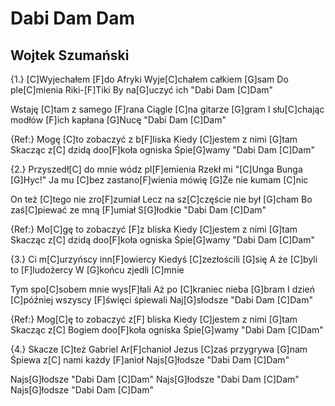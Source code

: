 # Dabi Dam Dam
## Wojtek Szumański


{1.} [C]Wyjechałem [F]do Afryki
Wyje[C]chałem całkiem [G]sam
Do ple[C]mienia Riki-[F]Tiki
By na[G]uczyć ich "Dabi Dam [C]Dam"

Wstaję [C]tam z samego [F]rana
Ciągle [C]na gitarze [G]gram
I słu[C]chając modłów [F]ich kapłana
[G]Nucę "Dabi Dam [C]Dam"


{Ref:} Mogę [C]to zobaczyć z b[F]liska
Kiedy [C]jestem z nimi [G]tam
Skacząc z[C] dzidą doo[F]koła ogniska
Śpie[G]wamy "Dabi Dam [C]Dam"


{2.} Przyszedł[C] do mnie wódz pl[F]emienia
Rzekł mi "[C]Unga Bunga [G]Hyc!"
Ja mu [C]bez zastano[F]wienia mówię
[G]Że nie kumam [C]nic

On też [C]tego nie zro[F]zumiał
Lecz na sz[C]częście nie był [G]cham
Bo zaś[C]piewać ze mną [F]umiał
S[G]łodkie "Dabi Dam [C]Dam"


{Ref:} Mo[C]gę to zobaczyć [F]z bliska
Kiedy [C]jestem z nimi [G]tam
Skacząc z[C] dzidą doo[F]koła ogniska
Śpie[G]wamy "Dabi Dam [C]Dam"


{3.} Ci m[C]urzyńscy inn[F]owiercy
Kiedyś [C]zezłościli [G]się
A że [C]byli to [F]ludożercy
W [G]końcu zjedli [C]mnie

Tym spo[C]sobem mnie wys[F]łali
Aż po [C]kraniec nieba [G]bram
I dzień [C]później wszyscy [F]święci śpiewali
Naj[G]słodsze "Dabi Dam [C]Dam"


{Ref:} Mog[C]ę to zobaczyć z[F] bliska
Kiedy [C]jestem z nimi [G]tam
Skacząc z[C] Bogiem doo[F]koła ogniska
Śpie[G]wamy "Dabi Dam [C]Dam"

{4.} Skacze [C]też Gabriel Ar[F]chanioł
Jezus [C]zaś przygrywa [G]nam
Śpiewa z[C] nami każdy [F]anioł
Najs[G]łodsze "Dabi Dam [C]Dam"

Najs[G]łodsze "Dabi Dam [C]Dam"
Najs[G]łodsze "Dabi Dam [C]Dam"
Najs[G]łodsze "Dabi Dam [C]Dam"

